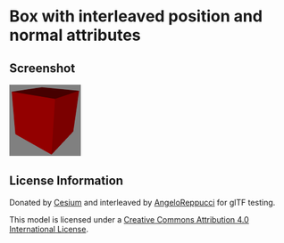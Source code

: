 # Box with interleaved position and normal attributes

## Screenshot

![screenshot](screenshot/screenshot.png)

## License Information

Donated by [Cesium](http://cesiumjs.org/) and interleaved by [AngeloReppucci](https://github.com/AngeloReppucci) for glTF testing.

This model is licensed under a [Creative Commons Attribution 4.0 International License](http://creativecommons.org/licenses/by/4.0/).
